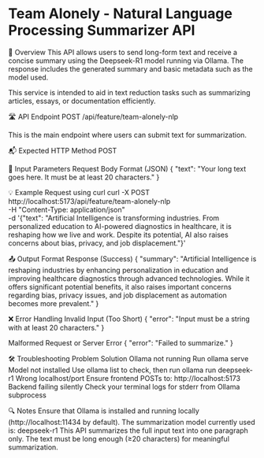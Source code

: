 # Team Alonely - Natural Language Processing Summarizer API

📌 Overview
This API allows users to send long-form text and receive a concise summary using the Deepseek-R1 model running via Ollama.
The response includes the generated summary and basic metadata such as the model used.

This service is intended to aid in text reduction tasks such as summarizing articles, essays, or documentation efficiently.

🛣️ API Endpoint
POST /api/feature/team-alonely-nlp

This is the main endpoint where users can submit text for summarization.

📬 Expected HTTP Method
POST

🧾 Input Parameters
Request Body Format (JSON)
{
  "text": "Your long text goes here. It must be at least 20 characters."
}

💡 Example Request using curl
curl -X POST http://localhost:5173/api/feature/team-alonely-nlp \
  -H "Content-Type: application/json" \
  -d '{"text": "Artificial Intelligence is transforming industries. From personalized education to AI-powered diagnostics in healthcare, it is reshaping how we live and work. Despite its potential, AI also raises concerns about bias, privacy, and job displacement."}'

📤 Output Format
Response (Success)
{
  "summary": "Artificial Intelligence is reshaping industries by enhancing personalization in education and improving healthcare diagnostics through advanced technologies. While it offers significant potential benefits, it also raises important concerns regarding bias, privacy issues, and job displacement as automation becomes more prevalent."
}

❌ Error Handling
Invalid Input (Too Short)
{
  "error": "Input must be a string with at least 20 characters."
}

Malformed Request or Server Error
{
  "error": "Failed to summarize."
}

🛠️ Troubleshooting
Problem	                              Solution
Ollama not running	                  Run ollama serve
Model not installed	                  Use ollama list to check, then run ollama run deepseek-r1
Wrong localhost/port	                Ensure frontend POSTs to: http://localhost:5173
Backend failing silently	            Check your terminal logs for stderr from Ollama subprocess

🔍 Notes
Ensure that Ollama is installed and running locally (http://localhost:11434 by default).
The summarization model currently used is: deepseek-r1
This API summarizes the full input text into one paragraph only.
The text must be long enough (≥20 characters) for meaningful summarization.
